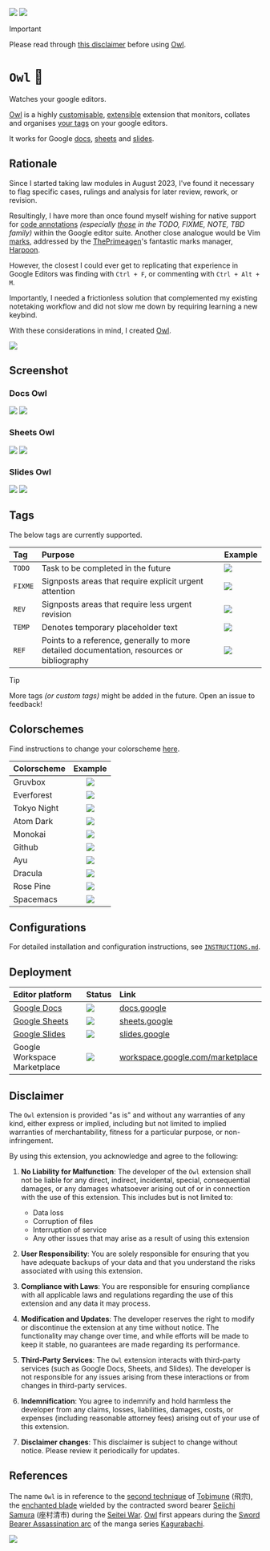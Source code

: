 [![](https://img.shields.io/badge/owl_1.0.0-passing-green)](https://github.com/gongahkia/owl/releases/tag/1.0.0)
[![](https://img.shields.io/badge/owl_2.0.0-build-orange)](https://github.com/gongahkia/owl/releases/tag/2.0.0)

> [!IMPORTANT]  
> Please read through [this disclaimer](#disclaimer) before using [Owl](https://github.com/gongahkia/owl).  

# `Owl` 🦉

Watches your google editors.

[Owl](https://github.com/gongahkia/owl) is a highly [customisable](#colorschemes), [extensible](#configurations) extension that monitors, collates and organises [your tags](#tags) on your google editors.

It works for Google [docs](#docs-owl), [sheets](#sheets-owl) and [slides](#slides-owl).

## Rationale

Since I started taking law modules in August 2023, I've found it necessary to flag specific cases, rulings and analysis for later review, rework, or revision.

Resultingly, I have more than once found myself wishing for native support for [code annotations](https://docs.github.com/en/contributing/writing-for-github-docs/annotating-code-examples) *(especially [those](https://medium.com/@wcpines/using-comment-annotations-cd06415ef71a) in the TODO, FIXME, NOTE, TBD family)* within the Google editor suite. Another close analogue would be Vim [marks](https://vim.fandom.com/wiki/Using_marks), addressed by the [ThePrimeagen](https://www.youtube.com/c/theprimeagen)'s fantastic marks manager, [Harpoon](https://github.com/ThePrimeagen/harpoon).

However, the closest I could ever get to replicating that experience in Google Editors was finding with `Ctrl + F`, or commenting with `Ctrl + Alt + M`.

Importantly, I needed a frictionless solution that complemented my existing notetaking workflow and did not slow me down by requiring learning a new keybind.

With these considerations in mind, I created [Owl](https://github.com/gongahkia/owl).

![](./asset/screenshot/rationale.png)

## Screenshot

### Docs Owl

![](./asset/screenshot/docsFilled.png)
![](./asset/screenshot/docsEmpty.png)

### Sheets Owl

![](./asset/screenshot/sheetsFilled.png)
![](./asset/screenshot/sheetsEmpty.png)

### Slides Owl

![](./asset/screenshot/slidesFilled.png)
![](./asset/screenshot/slidesEmpty.png)

## Tags

The below tags are currently supported.

| Tag | Purpose | Example |
| :--- | :--- | :--- |
| `TODO` | Task to be completed in the future | ![](./asset/screenshot/todo.png) |
| `FIXME` | Signposts areas that require explicit urgent attention  | ![](./asset/screenshot/fixme.png) |
| `REV` | Signposts areas that require less urgent revision | ![](./asset/screenshot/rev.png) |
| `TEMP` | Denotes temporary placeholder text | ![](./asset/screenshot/temp.png) |
| `REF` | Points to a reference, generally to more detailed documentation, resources or bibliography | ![](./asset/screenshot/ref.png) |

> [!TIP]  
> More tags *(or custom tags)* might be added in the future. Open an issue to feedback!

## Colorschemes

Find instructions to change your colorscheme [here](#configurations).

| Colorscheme | Example |
| :--- | :---: |
| Gruvbox | ![](./asset/screenshot/gruvbox.png) |
| Everforest | ![](./asset/screenshot/everforest.png) |
| Tokyo Night | ![](./asset/screenshot/tokyoNight.png) |
| Atom Dark | ![](./asset/screenshot/atomDark.png) |
| Monokai | ![](./asset/screenshot/monokai.png) |
| Github | ![](./asset/screenshot/github.png) |
| Ayu | ![](./asset/screenshot/ayu.png) |
| Dracula | ![](./asset/screenshot/dracula.png) |
| Rose Pine | ![](./asset/screenshot/rosePine.png) |
| Spacemacs | ![](./asset/screenshot/spacemacs.png) |

## Configurations

For detailed installation and configuration instructions, see [`INSTRUCTIONS.md`](./INSTRUCTIONS.md).

## Deployment 

| Editor platform | Status | Link | 
| :--- | :--- | :--- |  
| [Google Docs](./src/docs/) | ![](https://img.shields.io/badge/Status-%20Up-green) | [docs.google](https://docs.google.com) |
| [Google Sheets](./src/sheets/) | ![](https://img.shields.io/badge/Status-%20Up-green) | [sheets.google](https://sheets.google.com) |
| [Google Slides](./src/slides/) | ![](https://img.shields.io/badge/Status-%20Up-green) | [slides.google](https://slides.google.com) |
| Google Workspace Marketplace | ![](https://img.shields.io/badge/Status-Pending%20Approval-yellow) | [workspace.google.com/marketplace](https://workspace.google.com/marketplace/search/) |

## Disclaimer

The `Owl` extension is provided "as is" and without any warranties of any kind, either express or implied, including but not limited to implied warranties of merchantability, fitness for a particular purpose, or non-infringement.

By using this extension, you acknowledge and agree to the following:

1. **No Liability for Malfunction**: The developer of the `Owl` extension shall not be liable for any direct, indirect, incidental, special, consequential damages, or any damages whatsoever arising out of or in connection with the use of this extension. This includes but is not limited to:

    * Data loss
    * Corruption of files
    * Interruption of service
    * Any other issues that may arise as a result of using this extension

2. **User Responsibility**: You are solely responsible for ensuring that you have adequate backups of your data and that you understand the risks associated with using this extension. 

3. **Compliance with Laws**: You are responsible for ensuring compliance with all applicable laws and regulations regarding the use of this extension and any data it may process.

4. **Modification and Updates**: The developer reserves the right to modify or discontinue the extension at any time without notice. The functionality may change over time, and while efforts will be made to keep it stable, no guarantees are made regarding its performance.

5. **Third-Party Services**: The `Owl` extension interacts with third-party services (such as Google Docs, Sheets, and Slides). The developer is not responsible for any issues arising from these interactions or from changes in third-party services.

6. **Indemnification**: You agree to indemnify and hold harmless the developer from any claims, losses, liabilities, damages, costs, or expenses (including reasonable attorney fees) arising out of your use of this extension.

7. **Disclaimer changes**: This disclaimer is subject to change without notice. Please review it periodically for updates.

## References

The name `Owl` is in reference to the [second technique](https://kagurabachi.fandom.com/wiki/Seiichi_Samura#Techniques) of [Tobimune](https://kagurabachi.fandom.com/wiki/Enchanted_Blade#Tobimune) (飛宗), the [enchanted blade](https://kagurabachi.fandom.com/wiki/Enchanted_Blade) wielded by the contracted sword bearer [Seiichi Samura](https://kagurabachi.fandom.com/wiki/Seiichi_Samura) (座村清市) during the [Seitei War](https://kagurabachi.fandom.com/wiki/Seitei_War). [Owl](https://kagurabachi.fandom.com/wiki/Seiichi_Samura#Techniques) first appears during the [Sword Bearer Assassination arc](https://kagurabachi.fandom.com/wiki/Sword_Bearer_Assassination_Arc) of the manga series [Kagurabachi](https://kagurabachi.fandom.com/wiki/Kagurabachi_Wiki).

![](./asset/logo/owl.png)
